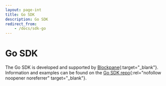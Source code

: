 ```yaml
---
layout: page-int
title: Go SDK
description: Go SDK
redirect_from:
    - /docs/sdk-go
---
```


# Go SDK

The Go SDK is developed and supported by [Blockpane](https://blockpane.com){:target="_blank"}. Information and examples can be found on the [Go SDK repo](https://github.com/fioprotocol/fio-go){:rel="nofollow noopener noreferrer" target="_blank"}.